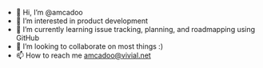 - 👋 Hi, I’m @amcadoo
- 👀 I’m interested in product development
- 🌱 I’m currently learning issue tracking, planning, and roadmapping using GitHub
- 💞️ I’m looking to collaborate on most things :)
- 📫 How to reach me amcadoo@vivial.net

<!---
amcadoo/amcadoo is a ✨ special ✨ repository because its `README.md` (this file) appears on your GitHub profile.
You can click the Preview link to take a look at your changes.
--->
